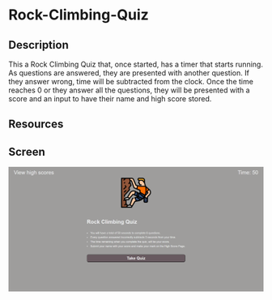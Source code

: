 # Rock-Climbing-Quiz

## Description

This a Rock Climbing Quiz that, once started, has a timer that starts running. As questions are answered, they are presented with another question. If they answer wrong, time will be subtracted from the clock. Once the time reaches 0 or they answer all the questions, they will be presented with a score and an input to have their name and high score stored.

## Resources

## Screen 

![Screenshot](./assets/images/Rock-Climbing-Quiz-Screenshot.png)

